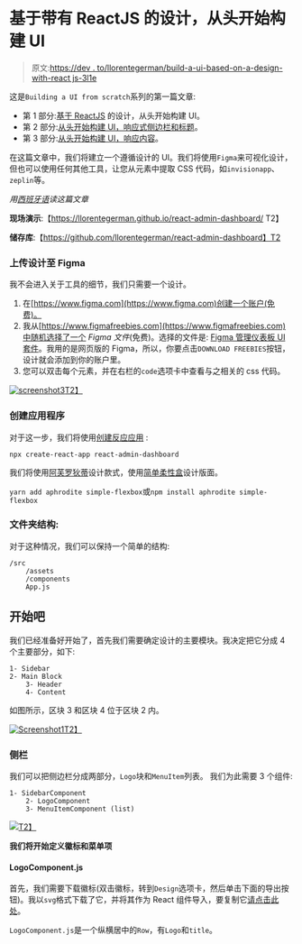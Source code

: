 # 基于带有 ReactJS 的设计，从头开始构建 UI

> 原文:[https://dev . to/llorentegerman/build-a-ui-based-on-a-design-with-react js-3l1e](https://dev.to/llorentegerman/building-a-ui-from-scratch-based-on-a-design-with-reactjs-3l1e)

这是`Building a UI from scratch`系列的第一篇文章:

*   第 1 部分:[基于 ReactJS](https://dev.to/llorentegerman/building-a-ui-from-scratch-based-on-a-design-with-reactjs-3l1e) 的设计，从头开始构建 UI。
*   第 2 部分:[从头开始构建 UI，响应式侧边栏和标题](https://dev.to/llorentegerman/building-a-ui-from-scratch-responsive-sidebar-and-header-443g)。
*   第 3 部分:[从头开始构建 UI，响应内容](https://dev.to/llorentegerman/building-a-ui-from-scratch-responsive-content-6b9)。

在这篇文章中，我们将建立一个遵循设计的 UI。我们将使用`Figma`来可视化设计，但也可以使用任何其他工具，让您从元素中提取 CSS 代码，如`invisionapp`、`zeplin`等。

*用[西班牙语](https://github.com/llorentegerman/react-admin-dashboard/blob/master/README.es.md)读这篇文章*

**现场演示**:【https://llorentegerman.github.io/react-admin-dashboard/ T2】

**储存库**:【https://github.com/llorentegerman/react-admin-dashboard】T2

### [](#uploading-a-design-to-figma)上传设计至 Figma

我不会进入关于工具的细节，我们只需要一个设计。

1.  在[https://www.figma.com](https://www.figma.com)创建一个账户(免费)。
2.  我从[https://www.figmafreebies.com](https://www.figmafreebies.com)中随机选择了一个 *Figma 文件*(免费)。选择的文件是: [Figma 管理仪表板 UI 套件](https://www.figmafreebies.com/download/figma-admin-dashboard-ui-kit/)。我用的是网页版的 Figma，所以，你要点击`DOWNLOAD FREEBIES`按钮，设计就会添加到你的账户里。
3.  您可以双击每个元素，并在右栏的`code`选项卡中查看与之相关的 css 代码。

[![screenshot3](../Images/f584d6158d493933b345c9dc7edb4352.png)T2】](https://res.cloudinary.com/practicaldev/image/fetch/s--caOJkuZ5--/c_limit%2Cf_auto%2Cfl_progressive%2Cq_auto%2Cw_880/https://i.postimg.cc/76vy3ckT/screenshot3.png)

### [](#creating-the-app)创建应用程序

对于这一步，我们将使用[创建反应应用](https://facebook.github.io/create-react-app/) :

```
npx create-react-app react-admin-dashboard 
```

我们将使用[阿芙罗狄蒂](https://www.npmjs.com/package/aphrodite)设计款式，使用[简单柔性盒](https://www.npmjs.com/package/simple-flexbox)设计版面。

`yarn add aphrodite simple-flexbox`或`npm install aphrodite simple-flexbox`

### [](#folder-structure)文件夹结构:

对于这种情况，我们可以保持一个简单的结构:

```
/src
    /assets
    /components
    App.js 
```

## [](#lets-do-it)开始吧

我们已经准备好开始了，首先我们需要确定设计的主要模块。我决定把它分成 4 个主要部分，如下:

```
1- Sidebar
2- Main Block
    3- Header
    4- Content 
```

如图所示，区块 3 和区块 4 位于区块 2 内。

[![Screenshot1](../Images/a7df68ee164ce5153ac3f3827560998e.png)T2】](https://res.cloudinary.com/practicaldev/image/fetch/s--Ohsznsw3--/c_limit%2Cf_auto%2Cfl_progressive%2Cq_auto%2Cw_880/https://i.postimg.cc/bNxzNq1S/screenshot1.png)

### [](#sidebar)侧栏

我们可以把侧边栏分成两部分，`Logo`块和`MenuItem`列表。
我们为此需要 3 个组件:

```
1- SidebarComponent
    2- LogoComponent
    3- MenuItemComponent (list) 
```

[![](../Images/8352822341596a1d47c09bd694b8e9f6.png)T2】](https://res.cloudinary.com/practicaldev/image/fetch/s--ZdE9JZf---/c_limit%2Cf_auto%2Cfl_progressive%2Cq_auto%2Cw_880/https://i.postimg.cc/qvppNWGb/screenshot2.png)

**我们将开始定义徽标和菜单项**

#### [](#logocomponentjs)LogoComponent.js

首先，我们需要下载徽标(双击徽标，转到`Design`选项卡，然后单击下面的导出按钮)。我以`svg`格式下载了它，并将其作为 React 组件导入，要复制它[请点击此处](https://github.com/llorentegerman/react-admin-dashboard/blob/v1-0-0/src/assets/icon-logo.js)。

`LogoComponent.js`是一个纵横居中的`Row`，有`Logo`和`title`。